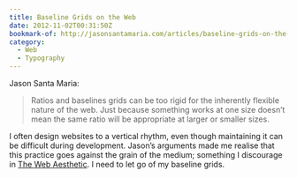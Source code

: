 ```yaml
---
title: Baseline Grids on the Web
date: 2012-11-02T00:31:50Z
bookmark-of: http://jasonsantamaria.com/articles/baseline-grids-on-the-web
category:
  - Web
  - Typography
---
```

Jason Santa Maria:

> Ratios and baselines grids can be too rigid for the inherently flexible nature of the web. Just because something works at one size doesn’t mean the same ratio will be appropriate at larger or smaller sizes.

I often design websites to a vertical rhythm, even though maintaining it can be difficult during development. Jason’s arguments made me realise that this practice goes against the grain of the medium; something I discourage in [The Web Aesthetic][1]. I need to let go of my baseline grids.

[1]: https://alistapart.com/article/the-web-aesthetic
